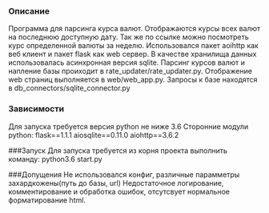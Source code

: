 ### Описание

Программа для парсинга курса валют. Отображаются курсы всех валют на последнюю доступную дату.
Так же по ссылке можно посмотреть курс определенной валюты за неделю.
Использовался пакет aoihttp как веб клиент и пакет flask как web сервер.
В качестве хранилища данных использовалась асинхронная версия sqlite.
Парсинг курсов валют и напление базы проиходит в rate_updater/rate_updater.py.
Отображение web страниц выполняется в web/web_app.py.
Запросы к базе находятся в db_connectors/sqlite_connector.py


### Зависимости
Для запуска требуется версия python не ниже 3.6
Сторонние модули python:
    flask==1.1.1
    aiosqlite==0.11.0
    aiohttp==3.6.2
    
###Запуск
Для запуска требуется из корня проекта выполнить команду:
    python3.6 start.py
    
###Допущения
Не использовался конфиг, различные парамметры захардкожены(путь до базы, url)
Недостаточное логирование, комментирование и обработка ошибок, отсутсвует нормальное форматирование html. 